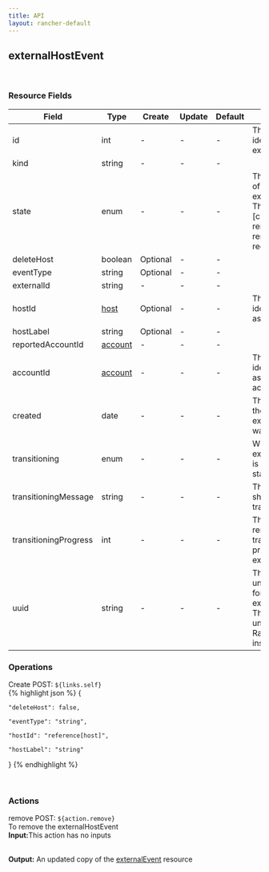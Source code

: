 ```yaml
---
title: API
layout: rancher-default
---
```


## externalHostEvent



​
### Resource Fields

Field | Type | Create | Update | Default | Notes
---|---|---|---|---|---
id | int | - | - | - | The unique identifier for the externalHostEvent
kind | string | - | - | - | 
state | enum | - | - | - | The current state of the externalHostEvent. The options are [created, creating, removed, removing, requested].
deleteHost | boolean | Optional | - | - | 
eventType | string | Optional | - | - | 
externalId | string | - | - | - | 
hostId | [host]({{site.baseurl}}/rancher/api/host/) | Optional | - | - | The unique identifier for the associated host
hostLabel | string | Optional | - | - | 
reportedAccountId | [account]({{site.baseurl}}/rancher/api/account/) | - | - | - | 
accountId | [account]({{site.baseurl}}/rancher/api/account/) | - | - | - | The unique identifier for the associated account
created | date | - | - | - | The date of when the externalHostEvent was created.
transitioning | enum | - | - | - | Whether or not the externalHostEvent is in a transitioning state
transitioningMessage | string | - | - | - | The message to show while in a transitioning state
transitioningProgress | int | - | - | - | The percentage remaining in the transitioning process of the externalHostEvent
uuid | string | - | - | - | The universally unique identifier for the externalHostEvent. This will always be unique across Rancher installations.





### Operations



<span class="action">
<span class="header">
Create
<span class="headerright">POST:  <code>${links.self}</code></span>
</span>
<div class="action-contents">
{% highlight json %} 
{

	"deleteHost": false,

	"eventType": "string",

	"hostId": "reference[host]",

	"hostLabel": "string"

} 
{% endhighlight %}
</div>
</span>












​
### Actions

<span class="action">
<span class="header">
remove
<span class="headerright">POST:  <code>${action.remove}</code></span>
</span>
<div class="action-contents">
To remove the externalHostEvent
<br>

<span class="input">
<strong>Input:</strong>This action has no inputs
<br>

<br>
</span>

<span class="output"><strong>Output:</strong> An updated copy of the <a href="/rancher/api/externalEvent/">externalEvent</a> resource
</span>
</div>
</span>
</span>
</span>

